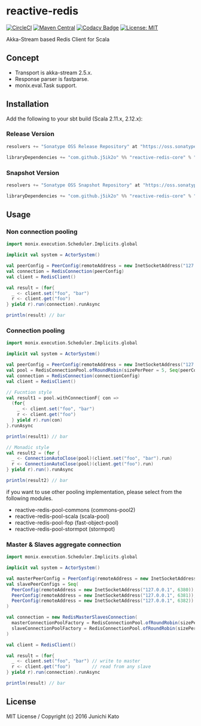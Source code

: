 # reactive-redis

[![CircleCI](https://circleci.com/gh/j5ik2o/reactive-redis/tree/master.svg?style=svg)](https://circleci.com/gh/j5ik2o/reactive-redis/tree/master)
[![Maven Central](https://maven-badges.herokuapp.com/maven-central/com.github.j5ik2o/reactive-redis_2.12/badge.svg)](https://maven-badges.herokuapp.com/maven-central/com.github.j5ik2o/reactive-redis_2.12)
[![Codacy Badge](https://api.codacy.com/project/badge/Grade/54e35f1cfde048feae3c9c35cadf78a0)](https://www.codacy.com/app/j5ik2o/reactive-redis?utm_source=github.com&amp;utm_medium=referral&amp;utm_content=j5ik2o/reactive-redis&amp;utm_campaign=Badge_Grade)
[![License: MIT](http://img.shields.io/badge/license-MIT-orange.svg)](LICENSE)

Akka-Stream based Redis Client for Scala

## Concept

- Transport is akka-stream 2.5.x.
- Response parser is fastparse.
- monix.eval.Task support.

## Installation

Add the following to your sbt build (Scala 2.11.x, 2.12.x):

### Release Version

```scala
resolvers += "Sonatype OSS Release Repository" at "https://oss.sonatype.org/content/repositories/releases/"

libraryDependencies += "com.github.j5ik2o" %% "reactive-redis-core" % "1.0.10"
```

### Snapshot Version

```scala
resolvers += "Sonatype OSS Snapshot Repository" at "https://oss.sonatype.org/content/repositories/snapshots/"

libraryDependencies += "com.github.j5ik2o" %% "reactive-redis-core" % "1.0.11-SNAPSHOT"
```

## Usage

### Non connection pooling

```scala
import monix.execution.Scheduler.Implicits.global

implicit val system = ActorSystem()

val peerConfig = PeerConfig(remoteAddress = new InetSocketAddress("127.0.0.1", 6379))
val connection = RedisConnection(peerConfig)
val client = RedisClient()

val result = (for{
  _ <- client.set("foo", "bar")
  r <- client.get("foo")
} yield r).run(connection).runAsync

println(result) // bar
```

### Connection pooling

```scala
import monix.execution.Scheduler.Implicits.global

implicit val system = ActorSystem()

val peerConfig = PeerConfig(remoteAddress = new InetSocketAddress("127.0.0.1", 6379))
val pool = RedisConnectionPool.ofRoundRobin(sizePerPeer = 5, Seq(peerConfig), RedisConnection(_)) // powered by RoundRobinPool
val connection = RedisConnection(connectionConfig)
val client = RedisClient()

// Fucntion style
val result1 = pool.withConnectionF{ con =>
  (for{
    _ <- client.set("foo", "bar")
    r <- client.get("foo")
  } yield r).run(con) 
}.runAsync

println(result1) // bar

// Monadic style
val result2 = (for {
  _ <- ConnectionAutoClose(pool)(client.set("foo", "bar").run)
  r <- ConnectionAutoClose(pool)(client.get("foo").run)
} yield r).run().runAsync

println(result2) // bar
```

if you want to use other pooling implementation, please select from the following modules.

- reactive-redis-pool-commons (commons-pool2)
- reactive-redis-pool-scala (scala-pool)
- reactive-redis-pool-fop (fast-object-pool)
- reactive-redis-pool-stormpot (stormpot)

### Master & Slaves aggregate connection

```scala
import monix.execution.Scheduler.Implicits.global

implicit val system = ActorSystem()

val masterPeerConfig = PeerConfig(remoteAddress = new InetSocketAddress("127.0.0.1", 6379))
val slavePeerConfigs = Seq(
  PeerConfig(remoteAddress = new InetSocketAddress("127.0.0.1", 6380)),
  PeerConfig(remoteAddress = new InetSocketAddress("127.0.0.1", 6381)),
  PeerConfig(remoteAddress = new InetSocketAddress("127.0.0.1", 6382))
)

val connection = new RedisMasterSlavesConnection(
  masterConnectionPoolFactory = RedisConnectionPool.ofRoundRobin(sizePerPeer = 2, Seq(masterPeerConfig), RedisConnection(_)),
  slaveConnectionPoolFactory = RedisConnectionPool.ofRoundRobin(sizePerPeer = 2, slavePeerConfigs, RedisConnection(_))
)

val client = RedisClient()

val result = (for{
  _ <- client.set("foo", "bar") // write to master
  r <- client.get("foo")        // read from any slave
} yield r).run(connection).runAsync

println(result) // bar
```

## License

MIT License / Copyright (c) 2016 Junichi Kato

